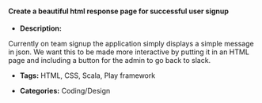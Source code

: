 #### Create a beautiful html response page for successful user signup


- **Description:**

Currently on team signup the application simply displays a simple message in json. We want this to be made more interactive by putting it in an HTML page and including a button for the admin to go back to slack.

- **Tags:**  HTML, CSS, Scala, Play framework

- **Categories:** Coding/Design